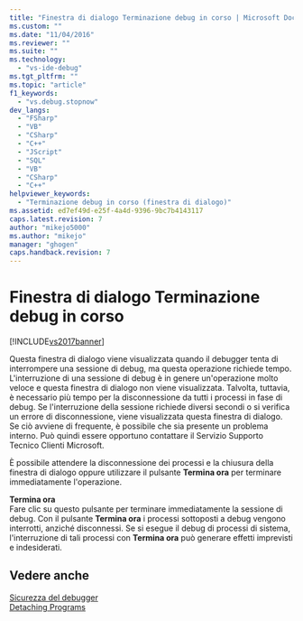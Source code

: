 ```yaml
---
title: "Finestra di dialogo Terminazione debug in corso | Microsoft Docs"
ms.custom: ""
ms.date: "11/04/2016"
ms.reviewer: ""
ms.suite: ""
ms.technology: 
  - "vs-ide-debug"
ms.tgt_pltfrm: ""
ms.topic: "article"
f1_keywords: 
  - "vs.debug.stopnow"
dev_langs: 
  - "FSharp"
  - "VB"
  - "CSharp"
  - "C++"
  - "JScript"
  - "SQL"
  - "VB"
  - "CSharp"
  - "C++"
helpviewer_keywords: 
  - "Terminazione debug in corso (finestra di dialogo)"
ms.assetid: ed7ef49d-e25f-4a4d-9396-9bc7b4143117
caps.latest.revision: 7
author: "mikejo5000"
ms.author: "mikejo"
manager: "ghogen"
caps.handback.revision: 7
---
```

# Finestra di dialogo Terminazione debug in corso
[!INCLUDE[vs2017banner](../code-quality/includes/vs2017banner.md)]

Questa finestra di dialogo viene visualizzata quando il debugger tenta di interrompere una sessione di debug, ma questa operazione richiede tempo.  L'interruzione di una sessione di debug è in genere un'operazione molto veloce e questa finestra di dialogo non viene visualizzata.  Talvolta, tuttavia, è necessario più tempo per la disconnessione da tutti i processi in fase di debug.  Se l'interruzione della sessione richiede diversi secondi o si verifica un errore di disconnessione, viene visualizzata questa finestra di dialogo.  Se ciò avviene di frequente, è possibile che sia presente un problema interno. Può quindi essere opportuno contattare il Servizio Supporto Tecnico Clienti Microsoft.  
  
 È possibile attendere la disconnessione dei processi e la chiusura della finestra di dialogo oppure utilizzare il pulsante **Termina ora** per terminare immediatamente l'operazione.  
  
 **Termina ora**  
 Fare clic su questo pulsante per terminare immediatamente la sessione di debug.  Con il pulsante **Termina ora** i processi sottoposti a debug vengono interrotti, anziché disconnessi.  Se si esegue il debug di processi di sistema, l'interruzione di tali processi con **Termina ora** può generare effetti imprevisti e indesiderati.  
  
## Vedere anche  
 [Sicurezza del debugger](../debugger/debugger-security.md)   
 [Detaching Programs](http://msdn.microsoft.com/it-it/f2c756c2-8079-474b-94c2-01c19a141a01)